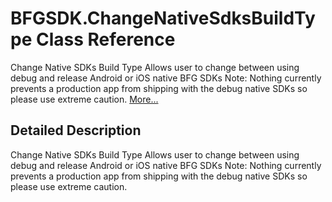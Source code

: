 # BFGSDK.ChangeNativeSdksBuildType Class Reference

<div class="contents"><p>Change Native SDKs Build Type Allows user to change between using debug and release Android or iOS native BFG SDKs Note: Nothing currently prevents a production app from shipping with the debug native SDKs so please use extreme caution.    <a href="#details">More...</a></p><a name="details" id="details"></a><h2 class="groupheader">Detailed Description</h2><div class="textblock"><p >Change Native SDKs Build Type Allows user to change between using debug and release Android or iOS native BFG SDKs Note: Nothing currently prevents a production app from shipping with the debug native SDKs so please use extreme caution. </p></div></div> 
